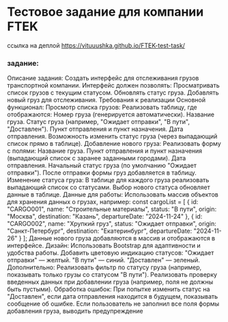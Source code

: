 # Тестовое задание для компании FTEK

ссылка на деплой https://vituuushka.github.io/FTEK-test-task/


### задание:

Описание задания:
Создать интерфейс для отслеживания грузов транспортной компании. Интерфейс должен позволять:
Просматривать список грузов с текущим статусом.
Обновлять статус груза.
Добавлять новый груз для отслеживания.
Требования к реализации
Основной функционал:
Просмотр списка грузов:
Реализовать таблицу, где отображаются:
Номер груза (генерируется автоматически).
Название груза.
Статус груза (например, "Ожидает отправки", "В пути", "Доставлен").
Пункт отправления и пункт назначения.
Дата отправления.
Возможность изменить статус груза (через выпадающий список прямо в таблице).
Добавление нового груза:
Реализовать форму с полями:
Название груза.
Пункт отправления и пункт назначения (выпадающий список с заранее заданными городами).
Дата отправления.
Начальный статус груза (по умолчанию "Ожидает отправки").
После отправки формы груз добавляется в таблицу.
Изменение статуса груза:
В таблице для каждого груза реализовать выпадающий список со статусами. Выбор нового статуса обновляет данные в таблице.
Данные для работы:
Использовать массив объектов для хранения данных о грузах, например:
const cargoList = [
  {
    id: "CARGO001",
    name: "Строительные материалы",
    status: "В пути",
    origin: "Москва",
    destination: "Казань",
    departureDate: "2024-11-24"
  },
  {
    id: "CARGO002",
    name: "Хрупкий груз",
    status: "Ожидает отправки",
    origin: "Санкт-Петербург",
    destination: "Екатеринбург",
    departureDate: "2024-11-26"
  }
];
Данные нового груза добавляются в массив и отображаются в интерфейсе.
Дизайн:
Использовать Bootstrap для адаптивности и удобства работы.
Добавить цветовую индикацию статусов:
"Ожидает отправки" — желтый.
"В пути" — синий.
"Доставлен" — зеленый.
Дополнительно:
Реализовать фильтр по статусу груза (например, показывать только грузы со статусом "В пути").
Реализовать проверку введенных данных при добавлении груза (например, поля не должны быть пустыми).
Обработка ошибок:
При попытке изменить статус на "Доставлен", если дата отправления находится в будущем, показывать сообщение об ошибке.
Если пользователь не заполнил все поля формы добавления груза, выводить предупреждение
